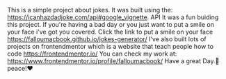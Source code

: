 This is a simple project about jokes. It was built using the:
https://icanhazdadjoke.com/api#google_vignette. API
It was a fun buiding this project. If you're having a bad day or you just want to put a smile on your face i've got you covered.
Click the link to put a smile on your face
https://falloumacbook.github.io/jokes-generator/
I've also built lots of projects on frontendmentor which is a website that teach people how to code
https://frontendmentor.io/
You can check my work at:
https://www.frontendmentor.io/profile/falloumacbook/
Have a great Day.🙌
peace!❤
